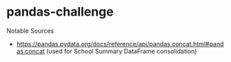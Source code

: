# pandas-challenge

Notable Sources
- https://pandas.pydata.org/docs/reference/api/pandas.concat.html#pandas.concat (used for School Summary DataFrame consolidation)
